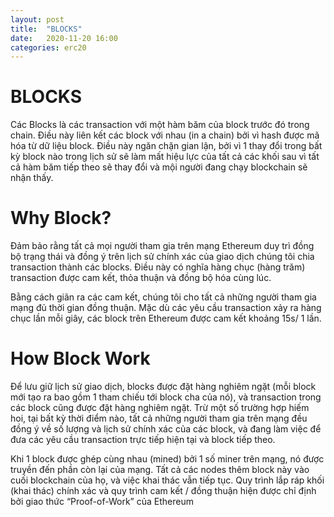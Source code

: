 ```yaml
---
layout: post
title:  "BLOCKS"
date:   2020-11-20 16:00
categories: erc20
---
```

# BLOCKS

Các Blocks là các transaction với một hàm băm của block trước đó trong chain. Điều này liên kết các block với nhau (in a chain) bởi vì hash được mã hóa từ dữ liệu block. Điều này ngăn chặn gian lận, bởi vì 1 thay đổi trong bất kỳ block nào trong lịch sử sẽ làm mất hiệu lực của tất cả các khối sau vì tất cả hàm băm tiếp theo sẽ thay đổi và mội người đang chạy blockchain sẽ nhận thấy.

# Why Block?

Đảm bảo rằng tất cả mọi người tham gia trên mạng Ethereum duy trì đồng bộ trạng thái và đồng ý trên lịch sử chính xác của giao dịch chúng tôi chia transaction thành các blocks. Điều này có nghĩa hàng chục (hàng trăm) transaction được cam kết, thỏa thuận và đồng bộ hóa cùng lúc.

Bằng cách giãn ra các cam kết, chúng tôi cho tất cả những người tham gia mạng đủ thời gian đồng thuận. Mặc dù các yêu cầu transaction xảy ra hàng chục lần mỗi giây, các block trên Ethereum được cam kết khoảng 15s/ 1 lần.

# How Block Work

Để lưu giữ lịch sử giao dịch, blocks được đặt hàng nghiêm ngặt (mỗi block mới tạo ra bao gồm 1 tham chiếu tới block cha của nó), và transaction trong các block cũng được đặt hàng nghiêm ngặt. Trừ một số trường hợp hiếm hoi, tại bất kỳ thời điểm nào, tất cả những người tham gia trên mạng đều đồng ý về số lượng và lịch sử chính xác của các block, và đang làm việc để đưa các yêu cầu transaction trực tiếp hiện tại và block tiếp theo.

Khi 1 block được ghép cùng nhau (mined) bởi 1 số miner trên mạng, nó được truyền đến phần còn lại của mạng. Tất cả các nodes thêm block này vào cuối blockchain của họ, và việc khai thác vẫn tiếp tục. Quy trình lắp ráp khối (khai thác) chính xác và quy trình cam kết / đồng thuận hiện được chỉ định bởi giao thức “Proof-of-Work” của Ethereum